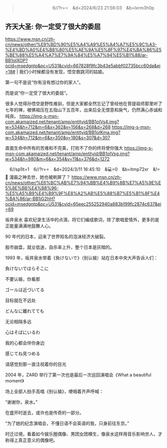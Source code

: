 
>　　　　　　　　6//?r=⭐　&d=2024/6/23 21:56:03　&b=lxrm3h0p
## 齐天大圣: 你一定受了很大的委屈
https://www.msn.cn/zh-cn/news/other/%E9%BD%90%E5%A4%A9%E5%A4%A7%E5%9C%A3-%E4%BD%A0%E4%B8%80%E5%AE%9A%E5%8F%97%E4%BA%86%E5%BE%88%E5%A4%A7%E7%9A%84%E5%A7%94%E5%B1%88/ar-BB1oIXOP?ocid=msedgntp&pc=U531&cvid=667828f9fc3b43e5abbf02735bcc60da&ei=18#
|
我们小时候都没有发现，悟空救跳河的姑娘。

第一句不是说“你有没有想过你的家人”。

而是说“你一定受了很大的委屈”。

很多人觉得孙悟空是野性难驯，但是大家都全然忘记了曾经他在菩提祖师那里听了七年的禅，被佛祖压在五指山下五百年，出来后全无恨意和戾气，仍然满心赤诚和纯良。
https://img-s-msn-com.akamaized.net/tenant/amp/entityid/BB1oIVs4.img?w=534&h=712&m=6&x=362&y=156&s=268&d=268
https://img-s-msn-com.akamaized.net/tenant/amp/entityid/BB1oIKma.img?w=534&h=712&m=6&x=350&y=180&s=307&d=307

直面生命中所有的苦难和不完美，打败不了你的终将使你强大
https://img-s-msn-com.akamaized.net/tenant/amp/entityid/BB1oIVsg.img?w=534&h=980&m=6&x=354&y=11&s=376&d=1272

　6//sp1it=1　6//?r=⭐　&d=2024/3/11 16:45:10　&💻=0　&b=ltmp72xr　&!=🌸
漫画之神去世，她也被刷屏了？
https://www.msn.cn/zh-cn/news/other/%E6%BC%AB%E7%94%BB%E4%B9%8B%E7%A5%9E%E5%8E%BB%E4%B8%96-%E5%A5%B9%E4%B9%9F%E8%A2%AB%E5%88%B7%E5%B1%8F%E4%BA%86/ar-BB1jG2hH?ocid=msedgntp&pc=U531&cvid=65eec255252940a883b199fc2874c637&ei=69

坂井泉水
喜欢纪录生活中的点滴，将它们编成歌词，除了歌唱爱情外，更多的是正能量满满地鼓舞人心。

90 年代的日本，迎来了世界知名的泡沫经济大破裂。

股市崩盘，就业低迷，自杀率上升，整个日本是灰暗的。

1993 年，坂井泉水带着《負けないで》（别认输）站在日本中央大声告诉人们：

負けないでほらそこに

不要认输，你看那

ゴールは近づいてる

目标就在不远处

どんなに離れてても

无论相隔多远

心はそばにいるわ

我的心都会伴你身边

感じてね見つめる

请感觉到那一直注视着你的目光

2004 年，ZARD 举行了第一次也是最后一次巡回演唱会《What a beautiful moment》

场上全部人拍手高唱《别认输》，哽咽着齐声呼喊：

“谢谢你，泉水。”

在盛开时逝去，或许也是传奇的一部分。

“为了她的纪念演唱会，不懂日语不会英语的我，只身前往东京。”

时迁过境，看着如今娱乐圈偶像、男团女团横生，像泉水这样用音乐影响世人，才称得上真正意义的偶像吧。